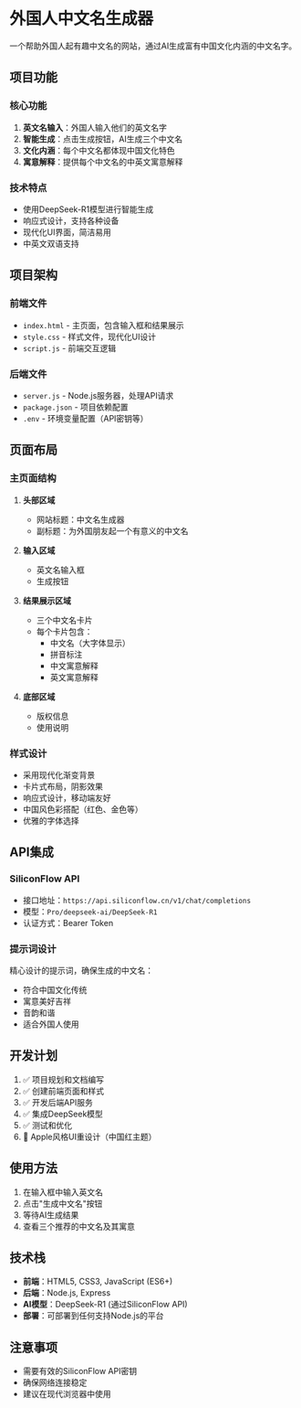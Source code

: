 # 外国人中文名生成器

一个帮助外国人起有趣中文名的网站，通过AI生成富有中国文化内涵的中文名字。

## 项目功能

### 核心功能
1. **英文名输入**：外国人输入他们的英文名字
2. **智能生成**：点击生成按钮，AI生成三个中文名
3. **文化内涵**：每个中文名都体现中国文化特色
4. **寓意解释**：提供每个中文名的中英文寓意解释

### 技术特点
- 使用DeepSeek-R1模型进行智能生成
- 响应式设计，支持各种设备
- 现代化UI界面，简洁易用
- 中英文双语支持

## 项目架构

### 前端文件
- `index.html` - 主页面，包含输入框和结果展示
- `style.css` - 样式文件，现代化UI设计
- `script.js` - 前端交互逻辑

### 后端文件
- `server.js` - Node.js服务器，处理API请求
- `package.json` - 项目依赖配置
- `.env` - 环境变量配置（API密钥等）

## 页面布局

### 主页面结构
1. **头部区域**
   - 网站标题：中文名生成器
   - 副标题：为外国朋友起一个有意义的中文名

2. **输入区域**
   - 英文名输入框
   - 生成按钮

3. **结果展示区域**
   - 三个中文名卡片
   - 每个卡片包含：
     - 中文名（大字体显示）
     - 拼音标注
     - 中文寓意解释
     - 英文寓意解释

4. **底部区域**
   - 版权信息
   - 使用说明

### 样式设计
- 采用现代化渐变背景
- 卡片式布局，阴影效果
- 响应式设计，移动端友好
- 中国风色彩搭配（红色、金色等）
- 优雅的字体选择

## API集成

### SiliconFlow API
- 接口地址：`https://api.siliconflow.cn/v1/chat/completions`
- 模型：`Pro/deepseek-ai/DeepSeek-R1`
- 认证方式：Bearer Token

### 提示词设计
精心设计的提示词，确保生成的中文名：
- 符合中国文化传统
- 寓意美好吉祥
- 音韵和谐
- 适合外国人使用

## 开发计划

1. ✅ 项目规划和文档编写
2. ✅ 创建前端页面和样式
3. ✅ 开发后端API服务
4. ✅ 集成DeepSeek模型
5. ✅ 测试和优化
6. 🔄 Apple风格UI重设计（中国红主题）

## 使用方法

1. 在输入框中输入英文名
2. 点击"生成中文名"按钮
3. 等待AI生成结果
4. 查看三个推荐的中文名及其寓意

## 技术栈

- **前端**：HTML5, CSS3, JavaScript (ES6+)
- **后端**：Node.js, Express
- **AI模型**：DeepSeek-R1 (通过SiliconFlow API)
- **部署**：可部署到任何支持Node.js的平台

## 注意事项

- 需要有效的SiliconFlow API密钥
- 确保网络连接稳定
- 建议在现代浏览器中使用
